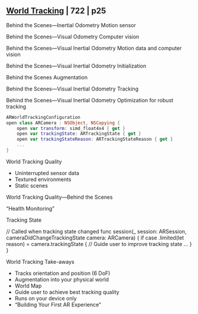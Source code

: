 
## [World Tracking](2-world-tracking.md) | 722 | p25


Behind the Scenes—Inertial Odometry
Motion sensor

Behind the Scenes—Visual Odometry
Computer vision

Behind the Scenes—Visual Inertial Odometry
Motion data and computer vision

Behind the Scenes—Visual Inertial Odometry
Initialization


Behind the Scenes
Augmentation


 Behind the Scenes—Visual Inertial Odometry
Tracking


 Behind the Scenes—Visual Inertial Odometry
Optimization for robust tracking


```swift 
ARWorldTrackingConfiguration
open class ARCamera : NSObject, NSCopying {
    open var transform: simd_float4x4 { get }
    open var trackingState: ARTrackingState { get }
    open var trackingStateReason: ARTrackingStateReason { get }
    ... 
}
```

World Tracking Quality

- Uninterrupted sensor data
- Textured environments
- Static scenes


World Tracking Quality—Behind the Scenes

“Health Monitoring”

Tracking State

 
// Called when tracking state changed
func session(_ session: ARSession, cameraDidChangeTrackingState camera: ARCamera) {
    if case .limited(let reason) = camera.trackingState { // Guide user to improve tracking state
        ...
    } 
}

World Tracking
Take-aways

- Tracks orientation and position (6 DoF)
- Augmentation into your physical world
- World Map
- Guide user to achieve best tracking quality
- Runs on your device only
- “Building Your First AR Experience”
